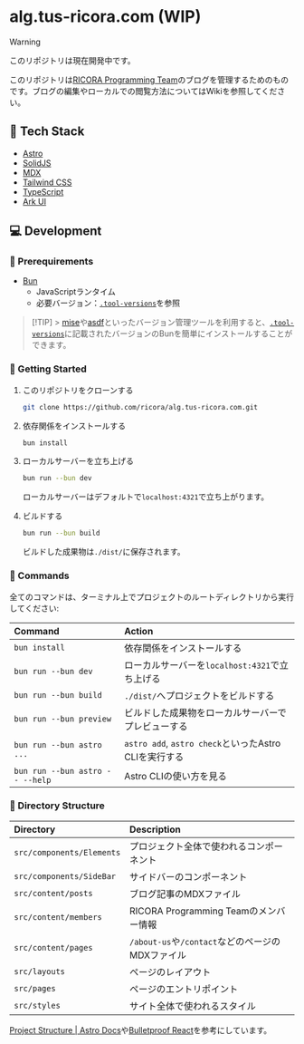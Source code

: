 # alg.tus-ricora.com (WIP)

> [!WARNING]
> このリポジトリは現在開発中です。

<!-- TODO: Wikiのリンクを張る -->

このリポジトリは[RICORA Programming Team](https://alg.tus-ricora.com/)のブログを管理するためのものです。ブログの編集やローカルでの閲覧方法についてはWikiを参照してください。

## 🤖 Tech Stack

- [Astro](https://astro.build/)
- [SolidJS](https://solidjs.com/)
- [MDX](https://mdxjs.com/)
- [Tailwind CSS](https://tailwindcss.com/)
- [TypeScript](https://www.typescriptlang.org/)
- [Ark UI](https://ark-ui.com/)

## 💻 Development

### 🧰 Prerequirements

- [Bun](https://bun.sh/)
  - JavaScriptランタイム
  - 必要バージョン：[`.tool-versions`](./.tool-versions)を参照

> [!TIP] > [mise](https://github.com/jdx/mise)や[asdf](https://asdf-vm.com/)といったバージョン管理ツールを利用すると、[`.tool-versions`](./.tool-versions)に記載されたバージョンのBunを簡単にインストールすることができます。

### 🚀 Getting Started

1. このリポジトリをクローンする

   ```sh
   git clone https://github.com/ricora/alg.tus-ricora.com.git
   ```

2. 依存関係をインストールする

   ```sh
   bun install
   ```

3. ローカルサーバーを立ち上げる

   ```sh
   bun run --bun dev
   ```

   ローカルサーバーはデフォルトで`localhost:4321`で立ち上がります。

4. ビルドする

   ```sh
   bun run --bun build
   ```

   ビルドした成果物は`./dist/`に保存されます。

### 🧞 Commands

全てのコマンドは、ターミナル上でプロジェクトのルートディレクトリから実行してください:

| Command                         | Action                                                |
| :------------------------------ | :---------------------------------------------------- |
| `bun install`                   | 依存関係をインストールする                            |
| `bun run --bun dev`             | ローカルサーバーを`localhost:4321`で立ち上げる        |
| `bun run --bun build`           | `./dist/`へプロジェクトをビルドする                   |
| `bun run --bun preview`         | ビルドした成果物をローカルサーバーでプレビューする    |
| `bun run --bun astro ...`       | `astro add`, `astro check`といったAstro CLIを実行する |
| `bun run --bun astro -- --help` | Astro CLIの使い方を見る                               |

### 📁 Directory Structure

| Directory                 | Description                                      |
| :------------------------ | :----------------------------------------------- |
| `src/components/Elements` | プロジェクト全体で使われるコンポーネント         |
| `src/components/SideBar`  | サイドバーのコンポーネント                       |
| `src/content/posts`       | ブログ記事のMDXファイル                          |
| `src/content/members`     | RICORA Programming Teamのメンバー情報            |
| `src/content/pages`       | `/about-us`や`/contact`などのページのMDXファイル |
| `src/layouts`             | ページのレイアウト                               |
| `src/pages`               | ページのエントリポイント                         |
| `src/styles`              | サイト全体で使われるスタイル                     |

[Project Structure | Astro Docs](https://docs.astro.build/en/basics/project-structure/)や[Bulletproof React](https://github.com/alan2207/bulletproof-react)を参考にしています。

